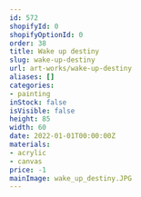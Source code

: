 ```yaml
---
id: 572
shopifyId: 0
shopifyOptionId: 0
order: 38
title: Wake up destiny
slug: wake-up-destiny
url: art-works/wake-up-destiny
aliases: []
categories:
- painting
inStock: false
isVisible: false
height: 85
width: 60
date: 2022-01-01T00:00:00Z
materials:
- acrylic
- canvas
price: -1
mainImage: wake_up_destiny.JPG
---
```

